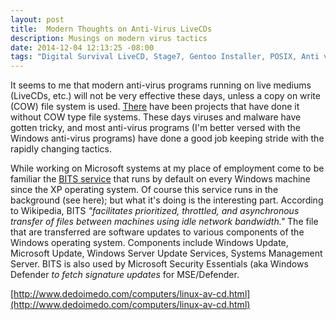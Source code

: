 ```yaml
---
layout: post
title:  Modern Thoughts on Anti-Virus LiveCDs
description: Musings on modern virus tactics
date: 2014-12-04 12:13:25 -08:00
tags: "Digital Survival LiveCD, Stage7, Gentoo Installer, POSIX, Anti virus"
---
```


It seems to me that modern anti-virus programs running on live mediums (LiveCDs, etc.) will not be very effective these days, unless a copy on write (COW) file system is used. [There](http://wiki.dennyhalim.com/building-linux-livecd-with-antivirus) have been projects that have done it without COW type file systems.  These days viruses and malware have gotten tricky, and most anti-virus programs (I'm better versed with the Windows anti-virus programs) have done a good job keeping stride with the rapidly changing tactics.

While working on Microsoft systems at my place of employment come to be familiar the [BITS service](https://en.wikipedia.org/wiki/Background_Intelligent_Transfer_Service) that runs by default on every Windows machine since the XP operating system. Of course this service runs in the background (see here); but what it's doing is the interesting part. According to Wikipedia, BITS _"facilitates prioritized, throttled, and asynchronous transfer of files between machines using idle network bandwidth."_ The file that are transferred are software updates to various components of the Windows operating system. Components include Windows Update, Microsoft Update, Windows Server Update Services, Systems Management Server. BITS is also used by  Microsoft Security Essentials (aka Windows Defender _to fetch signature updates_ for MSE/Defender.

[http://www.dedoimedo.com/computers/linux-av-cd.html](http://www.dedoimedo.com/computers/linux-av-cd.html)